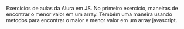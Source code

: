 Exercicios de aulas da Alura em JS.
No primeiro exercicio, maneiras de encontrar o menor valor em um array.
Tembém uma maneira usando metodos para encontrar o maior e menor valor em um array javascript.